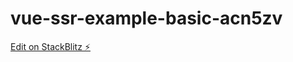 # vue-ssr-example-basic-acn5zv

[Edit on StackBlitz ⚡️](https://stackblitz.com/edit/vue-ssr-example-basic-acn5zv)